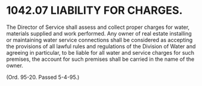 1042.07 LIABILITY FOR CHARGES.
==============================

The Director of Service shall assess and collect proper charges for
water, materials supplied and work performed. Any owner of real estate
installing or maintaining water service connections shall be considered
as accepting the provisions of all lawful rules and regulations of the
Division of Water and agreeing in particular, to be liable for all water
and service charges for such premises, the account for such premises
shall be carried in the name of the owner.

(Ord. 95-20. Passed 5-4-95.)

